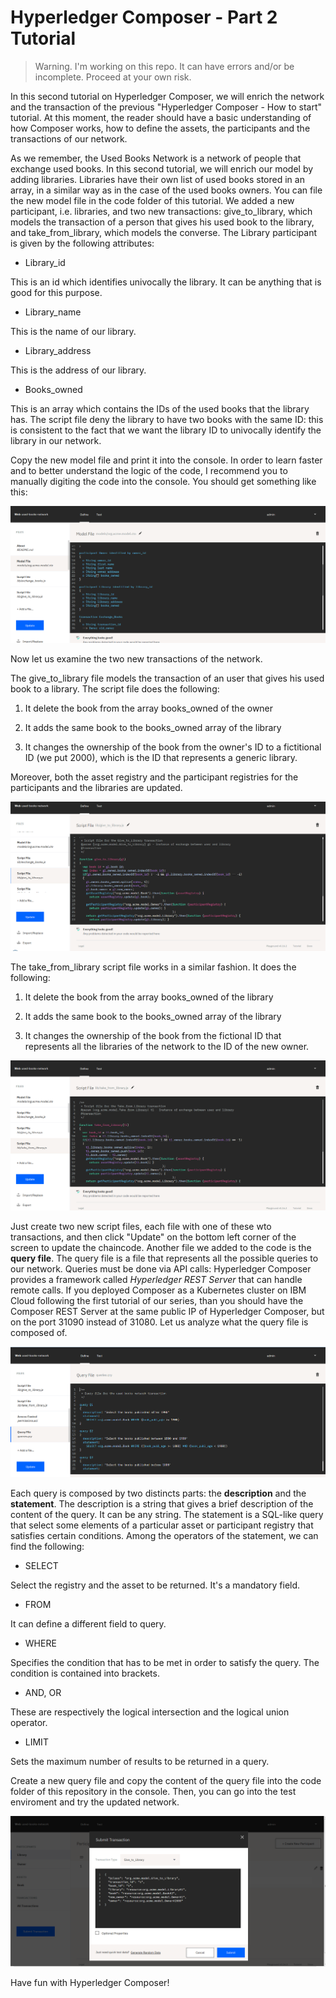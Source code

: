
# Hyperledger Composer - Part 2 Tutorial 

> Warning. I'm working on this repo. It can have errors and/or be incomplete. Proceed at your own risk. 

In this second tutorial on Hyperledger Composer, we will enrich the network and the transaction of the previous "Hyperledger Composer - How to start" tutorial. At this moment, the reader should have a basic understanding of how Composer works, how to define the assets, the participants and the transactions of our network. 

As we remember, the Used Books Network is a network of people that exchange used books. In this second tutorial, we will enrich our model by adding libraries. Libraries have their own list of used books stored in an array, in a similar way as in the case of the used books owners. 
You can file the new model file in the code folder of this tutorial. We added a new participant, i.e. libraries, and two new transactions: give_to_library, which models the transaction of a person that gives his used book to the library, and take_from_library, which models the converse. 
The Library participant is given by the following attributes: 

- Library_id 

This is an id which identifies univocally the library. It can be anything that is good for this purpose. 

- Library_name 

This is the name of our library. 

- Library_address 

This is the address of our library. 

- Books_owned 

This is an array which contains the IDs of the used books that the library has. The script file deny the library to have two books with the same ID: this is consistent to the fact that we want the library ID to univocally identify the library in our network. 

Copy the new model file and print it into the console. In order to learn faster and to better understand the logic of the code, I recommend you to manually digiting the code into the console. 
You should get something like this: 


![Node-RED Catalog](https://github.com/GuidoRocco/Blockchain-Tutorials/blob/master/Hyperledger%20Composer%20-%20Part%202/images/Picture_1.png) 


Now let us examine the two new transactions of the network. 

The give_to_library file models the transaction of an user that gives his used book to a library. The script file does the following: 

1. It delete the book from the array books_owned of the owner 

2. It adds the same book to the books_owned array of the library 

3. It changes the ownership of the book from the owner's ID to a fictitional ID (we put 2000), which is the ID that represents a generic library. 

Moreover, both the asset registry and the participant registries for the participants and the libraries are updated. 


![Node-RED Catalog](https://github.com/GuidoRocco/Blockchain-Tutorials/blob/master/Hyperledger%20Composer%20-%20Part%202/images/Picture_2.png) 


The take_from_library script file works in a similar fashion. It does the following: 

1. It delete the book from the array books_owned of the library 

2. It adds the same book to the books_owned array of the library 

3. It changes the ownership of the book from the fictional ID that represents all the libraries of the network to the ID of the new owner. 


![Node-RED Catalog](https://github.com/GuidoRocco/Blockchain-Tutorials/blob/master/Hyperledger%20Composer%20-%20Part%202/images/Picture_3.png) 

Just create two new script files, each file with one of these wto transactions, and then click "Update" on the bottom left corner of the screen to update the chaincode. 
Another file we added to the code is the **query file**. The query file is a file that represents all the possible queries to our network. Queries must be done via API calls: Hyperledger Composer provides a framework called *Hyperledger REST Server* that can handle remote calls. If you deployed Composer as a Kubernetes cluster on IBM Cloud following the first tutorial of our series, than you should have the Composer REST Server at the same public IP of Hyperledger Composer, but on the port 31090 instead of 31080. 
Let us analyze what the query file is composed of. 



![Node-RED Catalog](https://github.com/GuidoRocco/Blockchain-Tutorials/blob/master/Hyperledger%20Composer%20-%20Part%202/images/Picture_4.png) 


Each query is composed by two distincts parts: the **description** and the **statement**. The description is a string that gives a brief description of the content of the query. It can be any string. The statement is a SQL-like query that select some elements of a particular asset or participant registry that satisfies certain conditions. 
Among the operators of the statement, we can find the following: 

- SELECT 

Select the registry and the asset to be returned. It's a mandatory field. 

- FROM 

It can define a different field to query. 

- WHERE 

Specifies the condition that has to be met in order to satisfy the query. The condition is contained into brackets. 

- AND, OR 

These are respectively the logical intersection and the logical union operator. 

- LIMIT 

Sets the maximum number of results to be returned in a query. 

Create a new query file and copy the content of the query file into the code folder of this repository in the console. Then, you can go into the test enviroment and try the updated network. 


![Node-RED Catalog](https://github.com/GuidoRocco/Blockchain-Tutorials/blob/master/Hyperledger%20Composer%20-%20Part%202/images/Picture_5.png) 


Have fun with Hyperledger Composer! 
